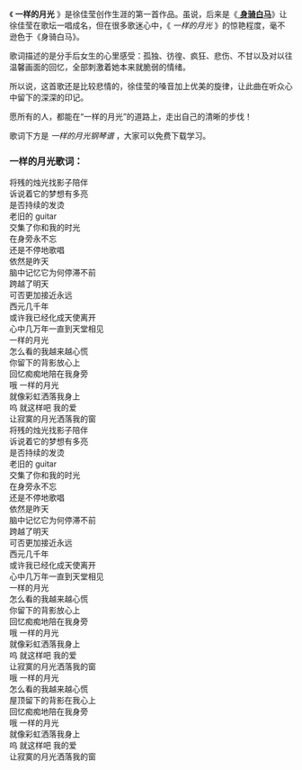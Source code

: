 

《 **一样的月光** 》是徐佳莹创作生涯的第一首作品。虽说，后来是《[ **身骑白马**](Music-9132.html
"身骑白马")》让徐佳莹在歌坛一唱成名，但在很多歌迷心中，《 _一样的月光_ 》的惊艳程度，毫不逊色于《身骑白马》。

歌词描述的是分手后女生的心里感受：孤独、彷徨、疯狂、悲伤、不甘以及对以往温馨画面的回忆，全部刺激着她本来就脆弱的情绪。

所以说，这首歌还是比较悲情的，徐佳莹的嗓音加上优美的旋律，让此曲在听众心中留下的深深的印记。

愿所有的人，都能在“一样的月光”的道路上，走出自己的清晰的步伐！

歌词下方是 _一样的月光钢琴谱_ ，大家可以免费下载学习。

### 一样的月光歌词：

将残的烛光找影子陪伴  
诉说着它的梦想有多亮  
是否持续的发烫  
老旧的 guitar  
交集了你和我的时光  
在身旁永不忘  
还是不停地歌唱  
依然是昨天  
脑中记忆它为何停滞不前  
跨越了明天  
可否更加接近永远  
西元几千年  
或许我已经化成天使离开  
心中几万年一直到天堂相见  
一样的月光  
怎么看的我越来越心慌  
你留下的背影放心上  
回忆痴痴地陪在我身旁  
哦 一样的月光  
就像彩虹洒落我身上  
呜 就这样吧 我的爱  
让寂寞的月光洒落我的窗  
将残的烛光找影子陪伴  
诉说着它的梦想有多亮  
是否持续的发烫  
老旧的 guitar  
交集了你和我的时光  
在身旁永不忘  
还是不停地歌唱  
依然是昨天  
脑中记忆它为何停滞不前  
跨越了明天  
可否更加接近永远  
西元几千年  
或许我已经化成天使离开  
心中几万年一直到天堂相见  
一样的月光  
怎么看的我越来越心慌  
你留下的背影放心上  
回忆痴痴地陪在我身旁  
哦 一样的月光  
就像彩虹洒落我身上  
呜 就这样吧 我的爱  
让寂寞的月光洒落我的窗  
哦 一样的月光  
怎么看的我越来越心慌  
屋顶留下的背影在我心上  
回忆痴痴地陪在我身旁  
哦 一样的月光  
就像彩虹洒落我身上  
呜 就这样吧 我的爱  
让寂寞的月光洒落我的窗

